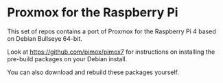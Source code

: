 # Proxmox for the Raspberry Pi

This set of repos contains a port of Proxmox for the Raspberry Pi 4 based on Debian Bullseye 64-bit.

Look at https://github.com/pimox/pimox7 for instructions on installing the pre-build packages on your Debian install.

You can also download and rebuild these packages yourself.
